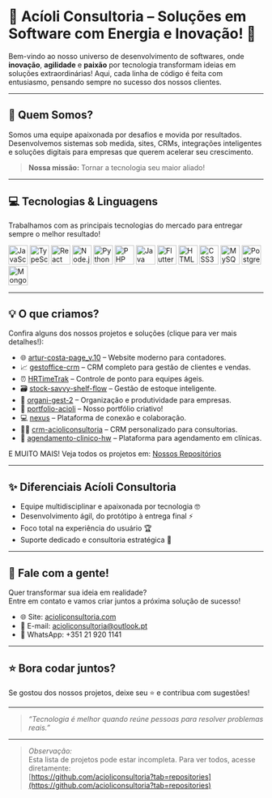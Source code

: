 # 🚀 Acíoli Consultoria – Soluções em Software com Energia e Inovação! 🚀

Bem-vindo ao nosso universo de desenvolvimento de softwares, onde **inovação**, **agilidade** e **paixão** por tecnologia transformam ideias em soluções extraordinárias! Aqui, cada linha de código é feita com entusiasmo, pensando sempre no sucesso dos nossos clientes.

---

## 🎉 Quem Somos?

Somos uma equipe apaixonada por desafios e movida por resultados. Desenvolvemos sistemas sob medida, sites, CRMs, integrações inteligentes e soluções digitais para empresas que querem acelerar seu crescimento.

> **Nossa missão:** Tornar a tecnologia seu maior aliado!

---

## 💻 Tecnologias & Linguagens

Trabalhamos com as principais tecnologias do mercado para entregar sempre o melhor resultado!

<p align="left">
  <img src="https://cdn.jsdelivr.net/gh/devicons/devicon/icons/javascript/javascript-original.svg" alt="JavaScript" width="38" height="38"/>
  <img src="https://cdn.jsdelivr.net/gh/devicons/devicon/icons/typescript/typescript-original.svg" alt="TypeScript" width="38" height="38"/>
  <img src="https://cdn.jsdelivr.net/gh/devicons/devicon/icons/react/react-original.svg" alt="React" width="38" height="38"/>
  <img src="https://cdn.jsdelivr.net/gh/devicons/devicon/icons/nodejs/nodejs-original.svg" alt="Node.js" width="38" height="38"/>
  <img src="https://cdn.jsdelivr.net/gh/devicons/devicon/icons/python/python-original.svg" alt="Python" width="38" height="38"/>
  <img src="https://cdn.jsdelivr.net/gh/devicons/devicon/icons/php/php-original.svg" alt="PHP" width="38" height="38"/>
  <img src="https://cdn.jsdelivr.net/gh/devicons/devicon/icons/java/java-original.svg" alt="Java" width="38" height="38"/>
  <img src="https://cdn.jsdelivr.net/gh/devicons/devicon/icons/flutter/flutter-original.svg" alt="Flutter" width="38" height="38"/>
  <img src="https://cdn.jsdelivr.net/gh/devicons/devicon/icons/html5/html5-original.svg" alt="HTML5" width="38" height="38"/>
  <img src="https://cdn.jsdelivr.net/gh/devicons/devicon/icons/css3/css3-original.svg" alt="CSS3" width="38" height="38"/>
  <img src="https://cdn.jsdelivr.net/gh/devicons/devicon/icons/mysql/mysql-original.svg" alt="MySQL" width="38" height="38"/>
  <img src="https://cdn.jsdelivr.net/gh/devicons/devicon/icons/postgresql/postgresql-original.svg" alt="PostgreSQL" width="38" height="38"/>
  <img src="https://cdn.jsdelivr.net/gh/devicons/devicon/icons/mongodb/mongodb-original.svg" alt="MongoDB" width="38" height="38"/>
</p>

---

## 💡 O que criamos?

Confira alguns dos nossos projetos e soluções (clique para ver mais detalhes!):

- 🌐 [artur-costa-page_v.10](https://github.com/acioliconsultoria/artur-costa-page_v.10) – Website moderno para contadores.
- 📈 [gestoffice-crm](https://github.com/acioliconsultoria/gestoffice-crm) – CRM completo para gestão de clientes e vendas.
- ⏰ [HRTimeTrak](https://github.com/acioliconsultoria/HRTimeTrak) – Controle de ponto para equipes ágeis.
- 🗃️ [stock-savvy-shelf-flow](https://github.com/acioliconsultoria/stock-savvy-shelf-flow) – Gestão de estoque inteligente.
- 🏢 [organi-gest-2](https://github.com/acioliconsultoria/organi-gest-2) – Organização e produtividade para empresas.
- 🎨 [portfolio-acioli](https://github.com/acioligeorge/portfolio-acioli) – Nosso portfólio criativo!
- 💻 [nexus](https://github.com/acioliconsultoria/nexus) – Plataforma de conexão e colaboração.
- 👩‍💼 [crm-acioliconsultoria](https://github.com/acioligeorge/crm-acioliconsultoria) – CRM personalizado para consultorias.
- 🏥 [agendamento-clinico-hw](https://github.com/acioligeorge/agendamento-clinico-hw) – Plataforma para agendamento em clínicas.

E MUITO MAIS! Veja todos os projetos em: [Nossos Repositórios](https://github.com/acioliconsultoria?tab=repositories)

---

## ✨ Diferenciais Acíoli Consultoria

- Equipe multidisciplinar e apaixonada por tecnologia 🤓
- Desenvolvimento ágil, do protótipo à entrega final ⚡
- Foco total na experiência do usuário 🏆
- Suporte dedicado e consultoria estratégica 🤝

---

## 💬 Fale com a gente!

Quer transformar sua ideia em realidade?  
Entre em contato e vamos criar juntos a próxima solução de sucesso!

- 🌐 Site: [acioliconsultoria.com](https://acioliconsultoria.com)
- 📧 E-mail: acioliconsultoria@outlook.pt
- 📱 WhatsApp: +351 21 920 1141

---

## ⭐ Bora codar juntos?  
Se gostou dos nossos projetos, deixe seu ⭐ e contribua com sugestões!

---

> _“Tecnologia é melhor quando reúne pessoas para resolver problemas reais.”_

---

> _Observação:_  
> Esta lista de projetos pode estar incompleta. Para ver todos, acesse diretamente:  
> [https://github.com/acioliconsultoria?tab=repositories](https://github.com/acioliconsultoria?tab=repositories)
